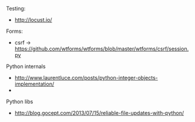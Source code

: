 Testing:
* http://locust.io/



Forms:
* csrf -> https://github.com/wtforms/wtforms/blob/master/wtforms/csrf/session.py




Python internals
* http://www.laurentluce.com/posts/python-integer-objects-implementation/
* 

Python libs
* http://blog.gocept.com/2013/07/15/reliable-file-updates-with-python/
